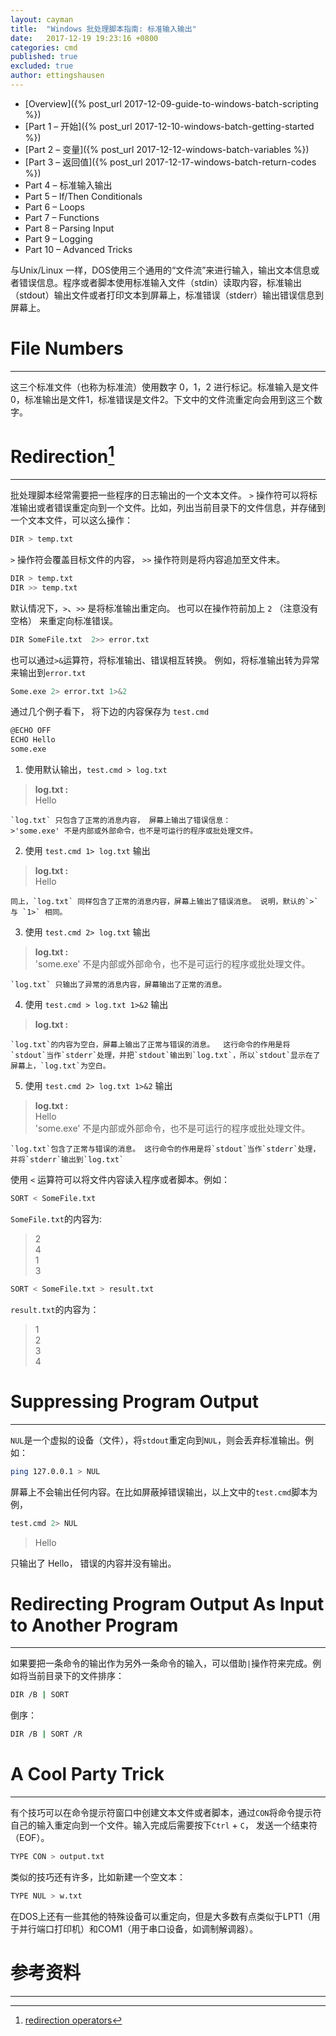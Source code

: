 ```yaml
---
layout: cayman
title:  "Windows 批处理脚本指南: 标准输入输出"
date:   2017-12-19 19:23:16 +0800
categories: cmd
published: true
excluded: true
author: ettingshausen
---   
```


+ [Overview]({% post_url 2017-12-09-guide-to-windows-batch-scripting %})
+ [Part 1 – 开始]({% post_url 2017-12-10-windows-batch-getting-started %})
+ [Part 2 – 变量]({% post_url 2017-12-12-windows-batch-variables %})
+ [Part 3 – 返回值]({% post_url 2017-12-17-windows-batch-return-codes %})
+ Part 4 – 标准输入输出
+ Part 5 – If/Then Conditionals
+ Part 6 – Loops
+ Part 7 – Functions
+ Part 8 – Parsing Input
+ Part 9 – Logging
+ Part 10 – Advanced Tricks    

与Unix/Linux 一样，DOS使用三个通用的“文件流”来进行输入，输出文本信息或者错误信息。程序或者脚本使用标准输入文件（stdin）读取内容，标准输出（stdout）输出文件或者打印文本到屏幕上，标准错误（stderr）输出错误信息到屏幕上。

# File Numbers
---

这三个标准文件（也称为标准流）使用数字 0，1，2 进行标记。标准输入是文件0，标准输出是文件1，标准错误是文件2。下文中的文件流重定向会用到这三个数字。

# Redirection[^redirection]
---

批处理脚本经常需要把一些程序的日志输出的一个文本文件。 `>` 操作符可以将标准输出或者错误重定向到一个文件。比如，列出当前目录下的文件信息，并存储到一个文本文件，可以这么操作：
```bash
DIR > temp.txt
```

`>` 操作符会覆盖目标文件的内容， `>>` 操作符则是将内容追加至文件末。
```bash
DIR > temp.txt
DIR >> temp.txt
```  

默认情况下，`>`、`>>` 是将标准输出重定向。 也可以在操作符前加上 `2` （注意没有空格） 来重定向标准错误。
```bash
DIR SomeFile.txt  2>> error.txt
```  

也可以通过`>&`运算符，将标准输出、错误相互转换。 例如，将标准输出转为异常来输出到`error.txt`
```bash
Some.exe 2> error.txt 1>&2
```


通过几个例子看下， 将下边的内容保存为 `test.cmd`
```bash
@ECHO OFF
ECHO Hello
some.exe
``` 


1. 使用默认输出，`test.cmd > log.txt`  
>**log.txt :**  
    Hello   

    `log.txt` 只包含了正常的消息内容， 屏幕上输出了错误信息：
    >'some.exe' 不是内部或外部命令，也不是可运行的程序或批处理文件。

2. 使用 `test.cmd 1> log.txt` 输出
>**log.txt :**  
    Hello   

    同上，`log.txt` 同样包含了正常的消息内容，屏幕上输出了错误消息。 说明，默认的`>` 与 `1>` 相同。

3. 使用 `test.cmd 2> log.txt` 输出
>**log.txt :**  
    'some.exe' 不是内部或外部命令，也不是可运行的程序或批处理文件。   

    `log.txt` 只输出了异常的消息内容，屏幕输出了正常的消息。

4.  使用 `test.cmd > log.txt 1>&2` 输出
>**log.txt :**  
  
    `log.txt`的内容为空白，屏幕上输出了正常与错误的消息。  这行命令的作用是将`stdout`当作`stderr`处理，并把`stdout`输出到`log.txt`，所以`stdout`显示在了屏幕上，`log.txt`为空白。

5.  使用 `test.cmd 2> log.txt 1>&2` 输出
>**log.txt :**  
    Hello  
    'some.exe' 不是内部或外部命令，也不是可运行的程序或批处理文件。
  
    `log.txt`包含了正常与错误的消息。 这行命令的作用是将`stdout`当作`stderr`处理，并将`stderr`输出到`log.txt`  



使用 `<` 运算符可以将文件内容读入程序或者脚本。例如：
```bash
SORT < SomeFile.txt
```  
`SomeFile.txt`的内容为:
>   2  
    4  
    1  
    3

```bash
SORT < SomeFile.txt > result.txt
``` 
`result.txt`的内容为：
>    1  
     2  
     3  
     4  

# Suppressing Program Output  
---

`NUL`是一个虚拟的设备（文件），将`stdout`重定向到`NUL`，则会丢弃标准输出。例如：
```bash
ping 127.0.0.1 > NUL
``` 
屏幕上不会输出任何内容。在比如屏蔽掉错误输出，以上文中的`test.cmd`脚本为例，
```bash
test.cmd 2> NUL
```
>Hello  
  
只输出了 Hello， 错误的内容并没有输出。   


# Redirecting Program Output As Input to Another Program
---
如果要把一条命令的输出作为另外一条命令的输入，可以借助`|`操作符来完成。例如将当前目录下的文件排序：
```bash
DIR /B | SORT
```
倒序：
```bash
DIR /B | SORT /R
```


# A Cool Party Trick
---
有个技巧可以在命令提示符窗口中创建文本文件或者脚本，通过`CON`将命令提示符自己的输入重定向到一个文件。输入完成后需要按下`Ctrl` + `C`， 发送一个结束符（EOF）。

```bash
TYPE CON > output.txt
```  

类似的技巧还有许多，比如新建一个空文本：
```bash
TYPE NUL > w.txt
```



在DOS上还有一些其他的特殊设备可以重定向，但是大多数有点类似于LPT1（用于并行端口打印机）和COM1（用于串口设备，如调制解调器）。
# 参考资料
---
[^redirection]:[redirection operators](https://www.microsoft.com/resources/documentation/windows/xp/all/proddocs/en-us/redirection.mspx?mfr=true)



